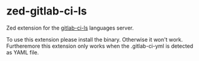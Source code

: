 # zed-gitlab-ci-ls

Zed extension for the [gitlab-ci-ls](https://github.com/alesbrelih/gitlab-ci-ls) languages server.

To use this extension please install the binary. Otherwise it won't work.
Furtheremore this extension only works when the .gitlab-ci-yml is detected as YAML file.
